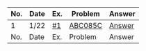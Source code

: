 | No. | Date | Ex. | Problem | Answer |
| --- | ---- | --- | ------- | ------ |
| 1 | 1/22 | [#1](https://github.com/Riochin/AtCoder/issues/1) | [ABC085C](https://atcoder.jp/contests/abs/tasks/abc085_c) | [Answer](https://github.com/Riochin/AtCoder/tree/main/ABS/ABC085C) |
| No. | Date | Ex. | Problem | Answer |
